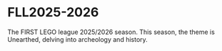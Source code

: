 # FLL2025-2026
The FIRST LEGO league 2025/2026 season. This season, the theme is Unearthed, delving into archeology and history.
